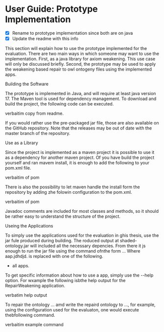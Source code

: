 # User Guide: Prototype Implementation

- [x]  Rename to prototype implementation since both are on java
- [x]  Update the readme with this info

This section will explain how to use the prototype implemented for the evaluation. There are two main ways in which someone may want to use the implementation. First, as a java library for axiom weakening. This use case will only be discussed briefly. Second, the prototype may be used to apply the weakening based repair to owl ontogeny files using the implemented apps.

Building the Software 

The prototype is implemented in Java, and will require at least java version 17. The Maven tool is used for dependency management. To download and build the project, the following code can be executed.

verbaitim copy from readme.

If you would rather use the pre-packaged jar file, those are also available on the GitHub repository. Note that the releases may be out of date with the master branch of the repository.

Use as a Library

Since the project is implemented as a maven project it is possible to use it as a dependency for another maven project. Of you have build the project yourself and ran mavem install, it is enough to add the following to your pom.xml file.

verbaitim of pom

There is also the possibility to let maven handle the install form the repository by adding zhe folowin configuration to the pom.xml.

verbaitim of pom

Javadoc comments are included for most classes and methods, so it should be rather easy to understand the structure of the project.

Useing the Applications

To simply use the applications used for the evaluation in ghis thesis, use the jar fule produced during building. The roduced output at shaded-ontology.jar will included all the necessary depencies. From there it js enough to run the jar file using the command ofnthe form … Where aap.jdhdjd. is replaced with one of the following.

- all apps.

To get specific information about how to use a app, simply use the --help option. For wxample the following isbthe help output for the RepairWeakening application.

verbatim help output

To repair the ontology … amd write the repaird ontology to …, for example, using the configuration used for the evaluaton, one would execute thebfollowing command.

verbaitim example command
